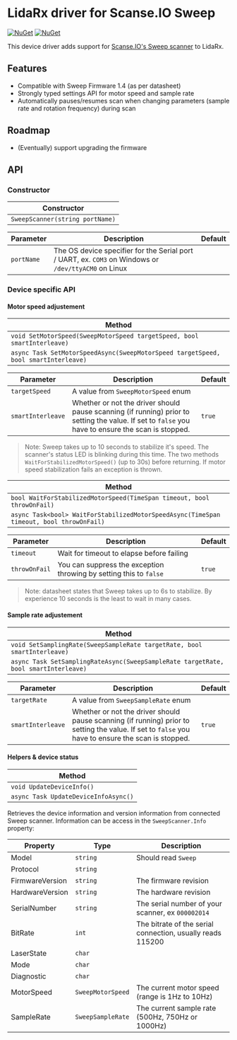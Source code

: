﻿LidaRx driver for Scanse.IO Sweep
=================================

[![NuGet](https://img.shields.io/nuget/v/Staudt.Engineering.LidaRx.Drivers.Sweep.svg)](https://www.nuget.org/packages/Staudt.Engineering.LidaRx/)
[![NuGet](https://img.shields.io/nuget/vpre/Staudt.Engineering.LidaRx.Drivers.Sweep.svg)](https://www.nuget.org/packages/Staudt.Engineering.LidaRx/)

This device driver adds support for [Scanse.IO's Sweep scanner](http://scanse.io/) to LidaRx. 

Features
--------

- Compatible with Sweep Firmware 1.4 (as per datasheet)
- Strongly typed settings API for motor speed and sample rate
- Automatically pauses/resumes scan when changing parameters (sample rate and rotation frequency) during scan

Roadmap
-------

- (Eventually) support upgrading the firmware

API
---

### Constructor

| Constructor |
| --- |
| `SweepScanner(string portName)` |

| Parameter | Description | Default
|---|---|---|
| `portName` | The OS device specifier for the Serial port / UART, ex. `COM3` on Windows or `/dev/ttyACM0` on Linux |

### Device specific API

#### Motor speed adjustement

| Method |
| --- |
| `void SetMotorSpeed(SweepMotorSpeed targetSpeed, bool smartInterleave)` |
| `async Task SetMotorSpeedAsync(SweepMotorSpeed targetSpeed, bool smartInterleave)` |

| Parameter | Description | Default
| --- | --- | --- |
| `targetSpeed` | A value from `SweepMotorSpeed` enum |
| `smartInterleave` | Whether or not the driver should pause scanning (if running) prior to setting the value. If set to `false` you have to ensure the scan is stopped. | `true`

> Note: Sweep takes up to 10 seconds to stabilize it's speed. The scanner's status LED is blinking during this time. The two methods `WaitForStabilizedMotorSpeed()` (up to 30s) before returning.
> If motor speed stabilization fails an exception is thrown.


| Method |
| --- |
| `bool WaitForStabilizedMotorSpeed(TimeSpan timeout, bool throwOnFail)` |
| `async Task<bool> WaitForStabilizedMotorSpeedAsync(TimeSpan timeout, bool throwOnFail)` |

| Parameter | Description | Default
| --- | --- | --- |
| `timeout` | Wait for timeout to elapse before failing |
| `throwOnFail` | You can suppress the exception throwing by setting this to `false` | `true`

> Note: datasheet states that Sweep takes up to 6s to stabilize. By experience 10 seconds is the least to wait in many cases.

#### Sample rate adjustement

| Method |
| --- |
| `void SetSamplingRate(SweepSampleRate targetRate, bool smartInterleave)` |
| `async Task SetSamplingRateAsync(SweepSampleRate targetRate, bool smartInterleave)` |

| Parameter | Description | Default
| --- | --- | --- |
| `targetRate` | A value from `SweepSampleRate` enum |
| `smartInterleave` | Whether or not the driver should pause scanning (if running) prior to setting the value. If set to `false` you have to ensure the scan is stopped. | `true`


#### Helpers & device status

| Method |
| --- |
| `void UpdateDeviceInfo()` |
| `async Task UpdateDeviceInfoAsync()` |

Retrieves the device information and version information from connected Sweep scanner. 
Information can be access in the `SweepScanner.Info` property:

| Property | Type | Description
| --- | --- | --- |
| Model     | `string` | Should read `Sweep`
| Protocol  | `string` | 
| FirmwareVersion | `string` | The firmware revision
| HardwareVersion | `string` | The hardware revision 
| SerialNumber | `string` | The serial number of your scanner, ex `000002014`
| BitRate | `int` | The bitrate of the serial connection, usually reads 115200
| LaserState | `char` |
| Mode | `char` |
| Diagnostic | `char` |
| MotorSpeed | `SweepMotorSpeed` | The current motor speed (range is 1Hz to 10Hz)
| SampleRate | `SweepSampleRate` | The current sample rate (500Hz, 750Hz or 1000Hz)